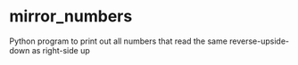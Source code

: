 # mirror_numbers
Python program to print out all numbers that read the same reverse-upside-down as right-side up
